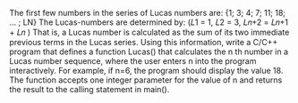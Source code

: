 The first few numbers in the series of Lucas
numbers are:
{1; 3; 4; 7; 11; 18; ... ; LN}
The Lucas-numbers are determined by:
(𝐿1 = 1, 𝐿2 = 3, 𝐿𝑛+2 = 𝐿𝑛+1 + 𝐿𝑛
)
That is, a Lucas number is calculated as the sum
of its two immediate previous terms in the Lucas
series.
Using this information, write a C/C++ program that
defines a function Lucas() that calculates the n
th
number in a Lucas number sequence, where the
user enters n into the program interactively. For
example, if n=6, the program should display the
value 18.
The function accepts one integer parameter for the
value of n and returns the result to the calling
statement in main().
